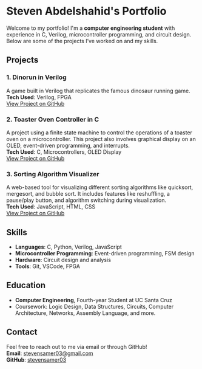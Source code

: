 # Steven Abdelshahid's Portfolio

Welcome to my portfolio! I'm a **computer engineering student** with experience in C, Verilog, microcontroller programming, and circuit design. Below are some of the projects I’ve worked on and my skills.

## Projects

### 1. Dinorun in Verilog
A game built in Verilog that replicates the famous dinosaur running game.  
**Tech Used**: Verilog, FPGA  
[View Project on GitHub](https://github.com/stevensamer03/dinorun)

### 2. Toaster Oven Controller in C
A project using a finite state machine to control the operations of a toaster oven on a microcontroller. This project also involves graphical display on an OLED, event-driven programming, and interrupts.  
**Tech Used**: C, Microcontrollers, OLED Display  
[View Project on GitHub](https://github.com/stevensamer03/toaster-oven)

### 3. Sorting Algorithm Visualizer
A web-based tool for visualizing different sorting algorithms like quicksort, mergesort, and bubble sort. It includes features like reshuffling, a pause/play button, and algorithm switching during visualization.  
**Tech Used**: JavaScript, HTML, CSS  
[View Project on GitHub](https://github.com/stevensamer03/sorting-visualizer)

## Skills
- **Languages**: C, Python, Verilog, JavaScript
- **Microcontroller Programming**: Event-driven programming, FSM design
- **Hardware**: Circuit design and analysis
- **Tools**: Git, VSCode, FPGA

## Education
- **Computer Engineering**, Fourth-year Student at UC Santa Cruz  
- Coursework: Logic Design, Data Structures, Circuits, Computer Architecture, Networks, Assembly Language, and more.

## Contact
Feel free to reach out to me via email or through GitHub!  
**Email**: stevensamer03@gmail.com  
**GitHub**: [stevensamer03](https://github.com/stevensamer03)

